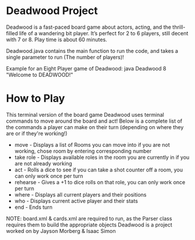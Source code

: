 # Deadwood Project

Deadwood is a fast-paced board game about actors, acting, and
the thrill-filled life of a wandering bit player. It’s perfect for 2 to
6 players, still decent with 7 or 8. Play time is about 60 minutes.

Deadwood.java contains the main function to run the code, and takes a single 
parameter to run (The number of players)!

Example for an Eight Player game of Deadwood: 
java Deadwood 8
"Welcome to DEADWOOD!"

# How to Play

This terminal version of the board game Deadwood uses terminal commands to move
around the board and act! Below is a complete list of the commands a player can 
make on their turn (depending on where they are or if they're working!)

* move - Displays a list of Rooms you can move into if you are not working, chose room by entering corresponding number
* take role - Displays available roles in the room you are currently in if you are not already working
* act - Rolls a dice to see if you can take a shot counter off a room, you can only work once per turn
* rehearse - Gives a +1 to dice rolls on that role, you can only work once per turn
* where - Displays all current players and their positions
* who - Displays current active player and their stats
* end - Ends turn 

NOTE: board.xml & cards.xml are required to run, as the Parser class requires
them to build the appropriate objects
Deadwood is a project worked on by Jayson Morberg & Isaac Simon
